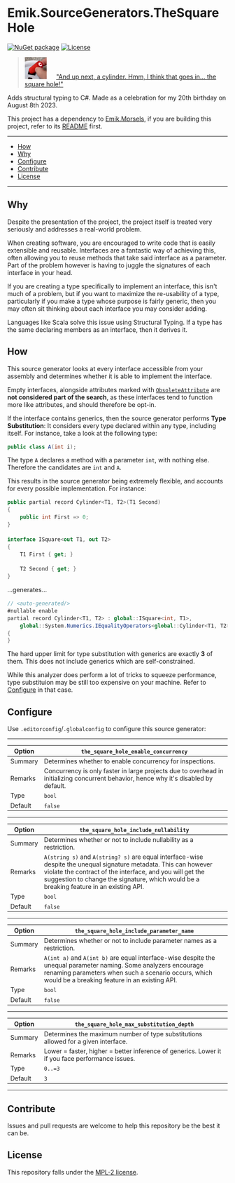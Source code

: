 # Emik.SourceGenerators.TheSquareHole

[![NuGet package](https://img.shields.io/nuget/v/Emik.SourceGenerators.TheSquareHole.svg?logo=NuGet)](https://www.nuget.org/packages/Emik.SourceGenerators.TheSquareHole)
[![License](https://img.shields.io/github/license/Emik03/Emik.SourceGenerators.TheSquareHole.svg?style=flat)](https://github.com/Emik03/Emik.SourceGenerators.TheSquareHole/blob/main/LICENSE)

<blockquote>
    <img src="Images/icon.png" alt="icon.png" width="50"/>
    &emsp;
    <a href="https://youtu.be/Nz8ssH7LiB0?t=22">
       "And up next, a cylinder. Hmm, I think that goes in... the square hole!"
    </a>
</blockquote>

Adds structural typing to C#. Made as a celebration for my 20th birthday on August 8th 2023.

This project has a dependency to [Emik.Morsels](https://github.com/Emik03/Emik.Morsels), if you are building this project, refer to its [README](https://github.com/Emik03/Emik.Morsels/blob/main/README.md) first.

---

- [How](#how)
- [Why](#why)
- [Configure](#configure)
- [Contribute](#contribute)
- [License](#license)

---

## Why

Despite the presentation of the project, the project itself is treated very seriously and addresses a real-world problem.

When creating software, you are encouraged to write code that is easily extensible and reusable. Interfaces are a fantastic way of achieving this, often allowing you to reuse methods that take said interface as a parameter. Part of the problem however is having to juggle the signatures of each interface in your head.

If you are creating a type specifically to implement an interface, this isn't much of a problem, but if you want to maximize the re-usability of a type, particularly if you make a type whose purpose is fairly generic, then you may often sit thinking about each interface you may consider adding.

Languages like Scala solve this issue using Structural Typing. If a type has the same declaring members as an interface, then it derives it.

## How

This source generator looks at every interface accessible from your assembly and determines whether it is able to implement the interface.

Empty interfaces, alongside attributes marked with [`ObsoleteAttribute`](https://learn.microsoft.com/en-us/dotnet/api/system.obsoleteattribute?view=net-7.0) are **not considered part of the search**, as these interfaces tend to function more like attributes, and should therefore be opt-in.

If the interface contains generics, then the source generator performs **Type Substitution**: It considers every type declared within any type, including itself. For instance, take a look at the following type:

```csharp
public class A(int i);
```

The type `A` declares a method with a parameter `int`, with nothing else. Therefore the candidates are `int` and `A`.

This results in the source generator being extremely flexible, and accounts for every possible implementation. For instance:

```csharp
public partial record Cylinder<T1, T2>(T1 Second)
{
    public int First => 0;
}

interface ISquare<out T1, out T2>
{
    T1 First { get; }

    T2 Second { get; }
}
```

...generates...

```csharp
// <auto-generated/>
#nullable enable
partial record Cylinder<T1, T2> : global::ISquare<int, T1>,
    global::System.Numerics.IEqualityOperators<global::Cylinder<T1, T2>, global::Cylinder<T1, T2>, bool>
{
}
```

The hard upper limit for type substitution with generics are exactly **3** of them. This does not include generics which are self-constrained.

While this analyzer does perform a lot of tricks to squeeze performance, type substituion may be still too expensive on your machine. Refer to [Configure](#configure) in that case.

## Configure

Use `.editorconfig`/`.globalconfig` to configure this source generator:

---

| Option  | `the_square_hole_enable_concurrency`                                                                                                  |
|---------|---------------------------------------------------------------------------------------------------------------------------------------|
| Summary | Determines whether to enable concurrency for inspections.                                                                             |
| Remarks | Concurrency is only faster in large projects due to overhead in initializing concurrent behavior, hence why it's disabled by default. |
| Type    | `bool`                                                                                                                                |
| Default | `false`                                                                                                                               |

---

| Option  | `the_square_hole_include_nullability`                                                                                                                                                                                                                                    |
|---------|--------------------------------------------------------------------------------------------------------------------------------------------------------------------------------------------------------------------------------------------------------------------------|
| Summary | Determines whether or not to include nullability as a restriction.                                                                                                                                                                                                       |
| Remarks | `A(string s)` and `A(string? s)` are equal interface-wise despite the unequal signature metadata. This can however violate the contract of the interface, and you will get the suggestion to change the signature, which would be a breaking feature in an existing API. |
| Type    | `bool`                                                                                                                                                                                                                                                                   |
| Default | `false`                                                                                                                                                                                                                                                                  |

---

| Option  | `the_square_hole_include_parameter_name`                                                                                                                                                                                 |
|---------|--------------------------------------------------------------------------------------------------------------------------------------------------------------------------------------------------------------------------|
| Summary | Determines whether or not to include parameter names as a restriction.                                                                                                                                                   |
| Remarks | `A(int a)` and `A(int b)` are equal interface-wise despite the unequal parameter naming. Some analyzers encourage renaming parameters when such a scenario occurs, which would be a breaking feature in an existing API. |
| Type    | `bool`                                                                                                                                                                                                                   |
| Default | `false`                                                                                                                                                                                                                  |

---

| Option  | `the_square_hole_max_substitution_depth`                                                        |
|---------|-------------------------------------------------------------------------------------------------|
| Summary | Determines the maximum number of type substitutions allowed for a given interface.              |
| Remarks | Lower = faster, higher = better inference of generics. Lower it if you face performance issues. |
| Type    | `0..=3`                                                                                         |
| Default | `3`                                                                                             |

---

## Contribute

Issues and pull requests are welcome to help this repository be the best it can be.

## License

This repository falls under the [MPL-2 license](https://www.mozilla.org/en-US/MPL/2.0/).
